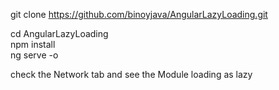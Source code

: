 git clone https://github.com/binoyjava/AngularLazyLoading.git

cd AngularLazyLoading<br/>
npm install<br/>
ng serve -o<br/>

check the Network tab and see the Module loading as lazy